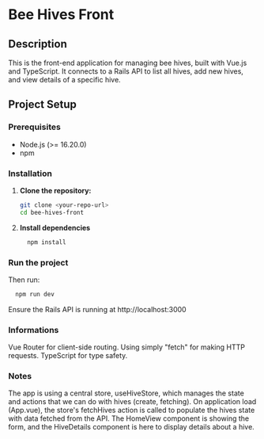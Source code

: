 # Bee Hives Front

## Description
This is the front-end application for managing bee hives, built with Vue.js and TypeScript. It connects to a Rails API to list all hives, add new hives, and view details of a specific hive.

## Project Setup

### Prerequisites
- Node.js (>= 16.20.0)
- npm

### Installation

1. **Clone the repository:**
   ```bash
   git clone <your-repo-url>
   cd bee-hives-front
2. **Install dependencies**
   ```bash
     npm install

### Run the project
Then run: 
   ```bash
     npm run dev
 ```
Ensure the Rails API is running at http://localhost:3000

### Informations
Vue Router for client-side routing.
Using simply "fetch" for making HTTP requests.
TypeScript for type safety.

### Notes
The app is using a central store, useHiveStore, which manages the state and actions that we can do with hives (create, fetching). On application load (App.vue), the store's fetchHives action is called to populate the hives state with data fetched from the API. The HomeView component is showing the form, and the HiveDetails component is here to display details about a hive.
